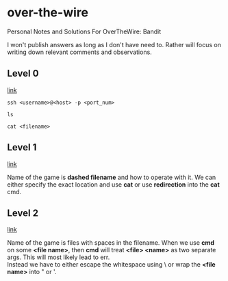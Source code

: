 # over-the-wire

Personal Notes and Solutions For OverTheWire: Bandit

I won't publish answers as long as I don't have need to. Rather will focus on writing down relevant comments and observations.

## Level 0

[link](https://overthewire.org/wargames/bandit/bandit0.html)

```
ssh <username>@<host> -p <port_num>

ls

cat <filename>
```

## Level 1

[link](https://overthewire.org/wargames/bandit/bandit2.html)

Name of the game is **dashed filename** and how to operate with it.
We can either specify the exact location and use **cat** or use **redirection** into the **cat** cmd.

## Level 2

[link](https://overthewire.org/wargames/bandit/bandit3.html)

Name of the game is files with spaces in the filename. When we use **cmd** on some **\<file name\>**, then **cmd** will treat **\<file\> \<name\>** as two separate args. This will most likely lead to err.\
Instead we have to either escape the whitespace using \ or wrap the **\<file name\>** into " or '.
